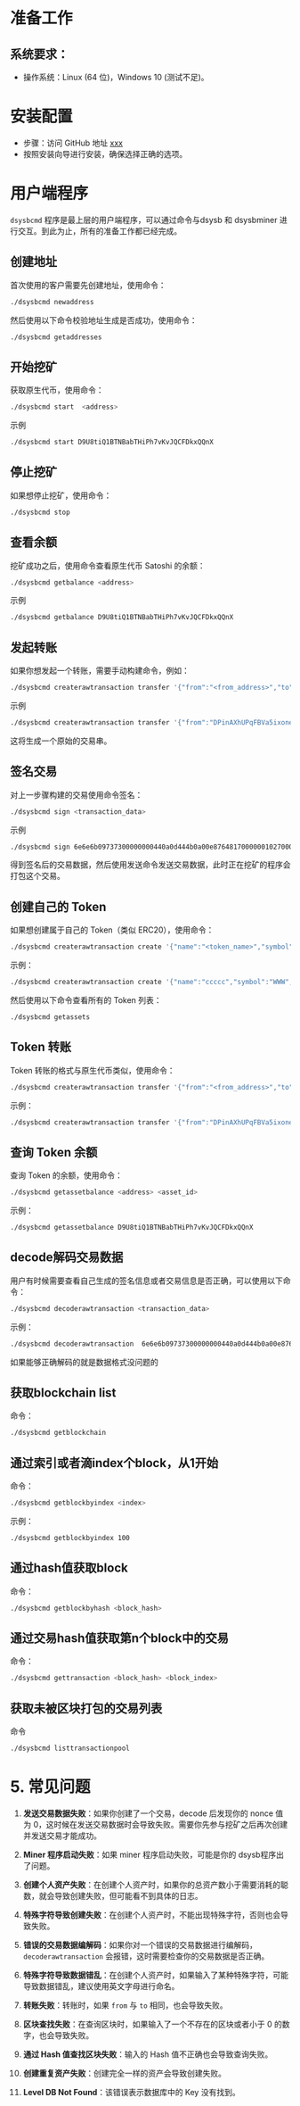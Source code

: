 # 准备工作

## 系统要求：

- 操作系统：Linux (64 位)，Windows 10 (测试不足)。

# 安装配置
- 步骤：访问 GitHub 地址 [xxx](#) 
- 按照安装向导进行安装，确保选择正确的选项。


# 用户端程序
`dsysbcmd` 程序是最上层的用户端程序，可以通过命令与dsysb 和 dsysbminer 进行交互。到此为止，所有的准备工作都已经完成。

## 创建地址
首次使用的客户需要先创建地址，使用命令：
```bash
./dsysbcmd newaddress
```
然后使用以下命令校验地址生成是否成功，使用命令：
```bash
./dsysbcmd getaddresses
```

## 开始挖矿
获取原生代币，使用命令：
```bash
./dsysbcmd start  <address> 
```
示例
```bash
./dsysbcmd start D9U8tiQ1BTNBabTHiPh7vKvJQCFDkxQQnX
```

## 停止挖矿
如果想停止挖矿，使用命令：
```bash
./dsysbcmd stop
```

## 查看余额
挖矿成功之后，使用命令查看原生代币 Satoshi 的余额：
```bash
./dsysbcmd getbalance <address> 
```
示例
```bash
./dsysbcmd getbalance D9U8tiQ1BTNBabTHiPh7vKvJQCFDkxQQnX
```


## 发起转账
如果你想发起一个转账，需要手动构建命令，例如：
```bash
./dsysbcmd createrawtransaction transfer '{"from":"<from_address>","to":"<to_address>","amount":<amount>}'
```
示例
```bash
./dsysbcmd createrawtransaction transfer '{"from":"DPinAXhUPqFBVa5ixoneHWE9JyRNCQDVkG","to":"DAScYXVT5woYVCmGExBhsgGDsWr776JsAk","amount":10000}'
```

这将生成一个原始的交易串。

## 签名交易
对上一步骤构建的交易使用命令签名：
```bash
./dsysbcmd sign <transaction_data>
```
示例
```bash
./dsysbcmd sign 6e6e6b09737300000000440a0d444b0a00e8764817000000102700000000000080969800443955387469513142544e426162544869506837764b764a514346446b7851516e58020000000000000000000000000000000000000000000000000000000000000000000000000000000000000000000000000000000000000000000000000000000000000000000000000000000000000000000000000000000000000000000000000000000000000000000000000000000000000000000000000000000000000000000000
```
得到签名后的交易数据，然后使用发送命令发送交易数据，此时正在挖矿的程序会打包这个交易。

## 创建自己的 Token
如果想创建属于自己的 Token（类似 ERC20），使用命令：
```bash
./dsysbcmd createrawtransaction create '{"name":"<token_name>","symbol":"<token_symbol>","decimals":<decimals>,"totalSupply":<total_supply>,"from":"<from_address>","price":<price>,"blocks":<blocks>}'
```
示例：
```bash
./dsysbcmd createrawtransaction create '{"name":"ccccc","symbol":"WWW","decimals":9,"totalSupply":100000000000,"from":"DPZWKbiAnZwMayjK9ttSb7iZQELYaU43Xc","price":10000,"blocks":11001}'
```

然后使用以下命令查看所有的 Token 列表：
```bash
./dsysbcmd getassets 
```

##  Token 转账
Token 转账的格式与原生代币类似，使用命令：
```bash
./dsysbcmd createrawtransaction transfer '{"from":"<from_address>","to":"<to_address>","amount":<amount>,"assetId":"<asset_id>"}'
```
示例：
```bash
./dsysbcmd createrawtransaction transfer '{"from":"DPinAXhUPqFBVa5ixoneHWE9JyRNCQDVkG","to":"DAScYXVT5woYVCmGExBhsgGDsWr776JsAk","amount":10000,"assetId":"xxxxxxx"}'
```

## 查询 Token 余额
查询 Token 的余额，使用命令：
```bash
./dsysbcmd getassetbalance <address> <asset_id> 
```
示例：
```bash 
./dsysbcmd getassetbalance D9U8tiQ1BTNBabTHiPh7vKvJQCFDkxQQnX 
```

## decode解码交易数据
用户有时候需要查看自己生成的签名信息或者交易信息是否正确，可以使用以下命令：

```bash
./dsysbcmd decoderawtransaction <transaction_data> 
```
示例：
```bash 
./dsysbcmd decoderawtransaction  6e6e6b09737300000000440a0d444b0a00e8764817000000102700000000000080969800443955387469513142544e426162544869506837764b764a514346446b7851516e58020000000000000000000000000000000000000000000000000000000000000000000000000000000000000000000000000000000000000000000000000000000000000000000000000000000000000000000000000000000000000000000000000000000000000000000000000000000000000000000000000000000000000000000000
```
如果能够正确解码的就是数据格式没问题的

## 获取blockchain list
命令：
```bash
./dsysbcmd getblockchain
```

## 通过索引或者滴index个block，从1开始
命令：
```bash 
./dsysbcmd getblockbyindex <index>
```
示例：
```bash 
./dsysbcmd getblockbyindex 100
```

## 通过hash值获取block
命令：
```bash 
./dsysbcmd getblockbyhash <block_hash>
```

## 通过交易hash值获取第n个block中的交易
命令：
```bash 
./dsysbcmd gettransaction <block_hash> <block_index>
```

## 获取未被区块打包的交易列表
命令
```bash 
./dsysbcmd listtransactionpool
```

# 5. 常见问题

1. **发送交易数据失败**：如果你创建了一个交易，decode 后发现你的 nonce 值为 0，这时候在发送交易数据时会导致失败。需要你先参与挖矿之后再次创建并发送交易才能成功。

2. **Miner 程序启动失败**：如果 miner 程序启动失败，可能是你的 dsysb程序出了问题。

3. **创建个人资产失败**：在创建个人资产时，如果你的总资产数小于需要消耗的聪数，就会导致创建失败，但可能看不到具体的日志。

4. **特殊字符导致创建失败**：在创建个人资产时，不能出现特殊字符，否则也会导致失败。

5. **错误的交易数据编解码**：如果你对一个错误的交易数据进行编解码，`decoderawtransaction` 会报错，这时需要检查你的交易数据是否正确。

6. **特殊字符导致数据错乱**：在创建个人资产时，如果输入了某种特殊字符，可能导致数据错乱，建议使用英文字母进行命名。

7. **转账失败**：转账时，如果 `from` 与 `to` 相同，也会导致失败。

8. **区块查找失败**：在查询区块时，如果输入了一个不存在的区块或者小于 0 的数字，也会导致失败。

9. **通过 Hash 值查找区块失败**：输入的 Hash 值不正确也会导致查询失败。

10. **创建重复资产失败**：创建完全一样的资产会导致创建失败。

11. **Level DB Not Found**：该错误表示数据库中的 Key 没有找到。

